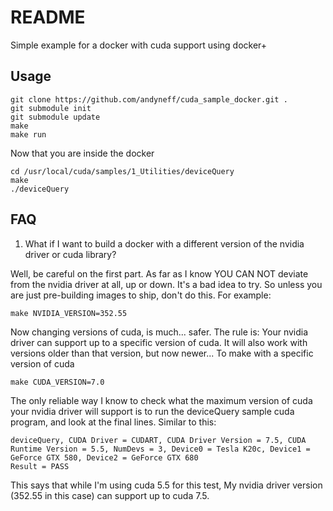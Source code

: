 # README #

Simple example for a docker with cuda support using docker+

## Usage ##

    git clone https://github.com/andyneff/cuda_sample_docker.git .
    git submodule init
    git submodule update
    make
    make run

Now that you are inside the docker

    cd /usr/local/cuda/samples/1_Utilities/deviceQuery
    make
    ./deviceQuery

## FAQ ###

1. What if I want to build a docker with a different version of the nvidia driver
or cuda library?

Well, be careful on the first part. As far as I know YOU CAN NOT deviate from the
nvidia driver at all, up or down. It's a bad idea to try. So unless you are just
pre-building images to ship, don't do this. For example:

    make NVIDIA_VERSION=352.55

Now changing versions of cuda, is much... safer. The rule is: Your nvidia driver
can support up to a specific version of cuda. It will also work with versions older
than that version, but now newer... To make with a specific version of cuda

    make CUDA_VERSION=7.0

The only reliable way I know to check what the maximum version of cuda your 
nvidia driver will support is to run the deviceQuery sample cuda program, and 
look at the final lines. Similar to this:

    deviceQuery, CUDA Driver = CUDART, CUDA Driver Version = 7.5, CUDA Runtime Version = 5.5, NumDevs = 3, Device0 = Tesla K20c, Device1 = GeForce GTX 580, Device2 = GeForce GTX 680
    Result = PASS

This says that while I'm using cuda 5.5 for this test, My nvidia driver 
version (352.55 in this case) can support up to cuda 7.5. 
